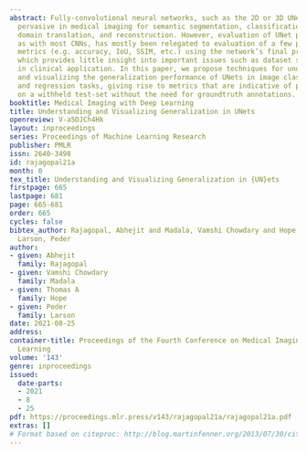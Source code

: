 ```yaml
---
abstract: Fully-convolutional neural networks, such as the 2D or 3D UNet, are now
  pervasive in medical imaging for semantic segmentation, classification, image denoising,
  domain translation, and reconstruction. However, evaluation of UNet performance,
  as with most CNNs, has mostly been relegated to evaluation of a few performance
  metrics (e.g. accuracy, IoU, SSIM, etc.) using the network’s final predictions,
  which provides little insight into important issues such as dataset shift that occur
  in clinical application. In this paper, we propose techniques for understanding
  and visualizing the generalization performance of UNets in image classification
  and regression tasks, giving rise to metrics that are indicative of performance
  on a withheld test-set without the need for groundtruth annotations.
booktitle: Medical Imaging with Deep Learning
title: Understanding and Visualizing Generalization in UNets
openreview: V-a5DJCh4Hk
layout: inproceedings
series: Proceedings of Machine Learning Research
publisher: PMLR
issn: 2640-3498
id: rajagopal21a
month: 0
tex_title: Understanding and Visualizing Generalization in {UN}ets
firstpage: 665
lastpage: 681
page: 665-681
order: 665
cycles: false
bibtex_author: Rajagopal, Abhejit and Madala, Vamshi Chowdary and Hope, Thomas A and
  Larson, Peder
author:
- given: Abhejit
  family: Rajagopal
- given: Vamshi Chowdary
  family: Madala
- given: Thomas A
  family: Hope
- given: Peder
  family: Larson
date: 2021-08-25
address:
container-title: Proceedings of the Fourth Conference on Medical Imaging with Deep
  Learning
volume: '143'
genre: inproceedings
issued:
  date-parts:
  - 2021
  - 8
  - 25
pdf: https://proceedings.mlr.press/v143/rajagopal21a/rajagopal21a.pdf
extras: []
# Format based on citeproc: http://blog.martinfenner.org/2013/07/30/citeproc-yaml-for-bibliographies/
---
```

